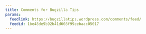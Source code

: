 ```yaml
---
title: Comments for Bugzilla Tips
params:
  feedlink: https://bugzillatips.wordpress.com/comments/feed/
  feedid: 1be48de9b92b41d608f99eebaac05017
---
```

